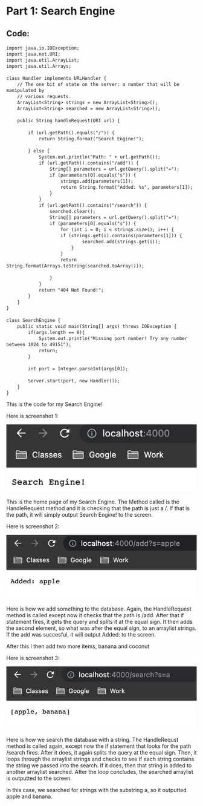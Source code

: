 # Part 1: Search Engine
## Code:

    import java.io.IOException;
    import java.net.URI;
    import java.util.ArrayList;
    import java.util.Arrays;

    class Handler implements URLHandler {
        // The one bit of state on the server: a number that will be manipulated by
        // various requests.
        ArrayList<String> strings = new ArrayList<String>();
        ArrayList<String> searched = new ArrayList<String>();

        public String handleRequest(URI url) {

            if (url.getPath().equals("/")) {
                return String.format("Search Engine!");

            } else {
                System.out.println("Path: " + url.getPath());
                if (url.getPath().contains("/add")) {
                    String[] parameters = url.getQuery().split("=");
                    if (parameters[0].equals("s")) {
                        strings.add(parameters[1]);
                        return String.format("Added: %s", parameters[1]);
                    }
                }
                if (url.getPath().contains("/search")) {
                    searched.clear();
                    String[] parameters = url.getQuery().split("=");
                    if (parameters[0].equals("s")) {
                        for (int i = 0; i < strings.size(); i++) {
                        if (strings.get(i).contains(parameters[1])) {
                                searched.add(strings.get(i));
                            }
                        }
                        return String.format(Arrays.toString(searched.toArray()));

                    }
                }
                return "404 Not Found!";
            }
        }
    }

    class SearchEngine {
        public static void main(String[] args) throws IOException {
            if(args.length == 0){
                System.out.println("Missing port number! Try any number between 1024 to 49151");
                return;
            }

            int port = Integer.parseInt(args[0]);

            Server.start(port, new Handler());
        }
    }

This is the code for my Search Engine!

Here is screenshot 1:

![Image](/lab-2-images/111.png)

This is the home page of my Search Engine. The Method called is the HandleRequest method and it is checking that the path is just a /. If that is the path, it will simply output Search Engine! to the screen.

Here is screenshot 2:

![Image](/lab-2-images/22.png)

Here is how we add something to the database. Again, the HandleRequest method is called except now it checks that the path is /add. After that if statement
fires, it gets the query and splits it at the equal sign. It then adds the second element, so what was after the equal sign, to an arraylist strings. If the add was succesful, it will output Added: <your string> to the screen.

After this I then add two more items, banana and coconut

Here is screenshot 3:

![Image](/lab-2-images/55.png)

Here is how we search the database with a string. The HandleRequst method is called again, except now the if statement that looks for the path /search
fires. After it does, it again splits the query at the equal sign. Then, it loops through the arraylist strings and checks to see if each string contains
the string we passed into the search. If it does, then that string is added to another arraylist searched. After the loop concludes, the searched arraylist is outputted to the screen.

In this case, we searched for strings with the substring a, so it outputted apple and banana.
 

    
    
    
    





